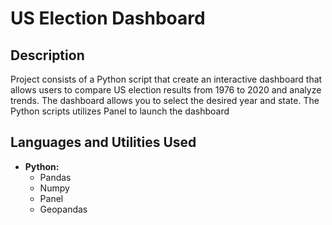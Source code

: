 <h1>US Election Dashboard</h1>

<h2>Description</h2>
Project consists of a Python script that create an interactive dashboard that allows users to compare US election results from 1976 to 2020 and analyze trends. The dashboard allows you to select the desired year and state. The Python scripts utilizes Panel to launch the dashboard
<br />


<h2>Languages and Utilities Used</h2>

- <b>Python:</b> 
   - Pandas</b>
   - Numpy</b>
   - Panel</b>
   - Geopandas</b>

